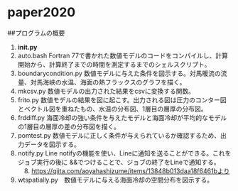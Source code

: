 # paper2020
##プログラムの概要
1. __init.py__
2. auto.bash Fortran 77で書かれた数値モデルのコードをコンパイルし、計算開始から、計算終了までの時間を測定するまでのシェルスクリプト。
3. boundarycondition.py 数値モデルに与えた条件を図示する。対馬暖流の流量、対馬海峡の水温、海面の熱フラックスのグラフを描く。
4. mkcsv.py 数値モデルの出力された結果をcsvに変換する関数。 
5. frito.py 数値モデルの結果を図に起こす。出力される図は圧力のコンター図とベクトル図を重ねたもの、水温の分布図、1層目の層厚の分布図。
6. frddiff.py 海面冷却の強い条件を与えたモデルと海面冷却が平均的なモデルの1層目の層厚の差の分布図を描く。
7. pomtest.py 数値モデルに正しく条件が与えられているか確認するため、出力データを図示する。
8. notify.py Line notifyの機能を使い、Lineに通知を送ることができる。これをジョブ実行の後に &&でつけることで、ジョブの終了をLineで通知する。
　8. https://qiita.com/aoyahashizume/items/13848b013daa18f6461bより
9. wtspatially.py　数値モデルに与える海面冷却の空間分布を図示する。
